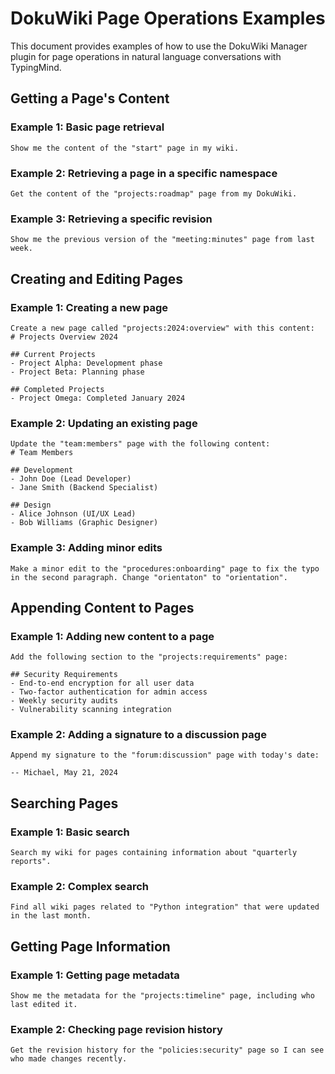# DokuWiki Page Operations Examples

This document provides examples of how to use the DokuWiki Manager plugin for page operations in natural language conversations with TypingMind.

## Getting a Page's Content

### Example 1: Basic page retrieval
```
Show me the content of the "start" page in my wiki.
```

### Example 2: Retrieving a page in a specific namespace
```
Get the content of the "projects:roadmap" page from my DokuWiki.
```

### Example 3: Retrieving a specific revision
```
Show me the previous version of the "meeting:minutes" page from last week.
```

## Creating and Editing Pages

### Example 1: Creating a new page
```
Create a new page called "projects:2024:overview" with this content:
# Projects Overview 2024

## Current Projects
- Project Alpha: Development phase
- Project Beta: Planning phase

## Completed Projects
- Project Omega: Completed January 2024
```

### Example 2: Updating an existing page
```
Update the "team:members" page with the following content:
# Team Members

## Development
- John Doe (Lead Developer)
- Jane Smith (Backend Specialist)

## Design
- Alice Johnson (UI/UX Lead)
- Bob Williams (Graphic Designer)
```

### Example 3: Adding minor edits
```
Make a minor edit to the "procedures:onboarding" page to fix the typo in the second paragraph. Change "orientaton" to "orientation".
```

## Appending Content to Pages

### Example 1: Adding new content to a page
```
Add the following section to the "projects:requirements" page:

## Security Requirements
- End-to-end encryption for all user data
- Two-factor authentication for admin access
- Weekly security audits
- Vulnerability scanning integration
```

### Example 2: Adding a signature to a discussion page
```
Append my signature to the "forum:discussion" page with today's date:

-- Michael, May 21, 2024
```

## Searching Pages

### Example 1: Basic search
```
Search my wiki for pages containing information about "quarterly reports".
```

### Example 2: Complex search
```
Find all wiki pages related to "Python integration" that were updated in the last month.
```

## Getting Page Information

### Example 1: Getting page metadata
```
Show me the metadata for the "projects:timeline" page, including who last edited it.
```

### Example 2: Checking page revision history
```
Get the revision history for the "policies:security" page so I can see who made changes recently.
```